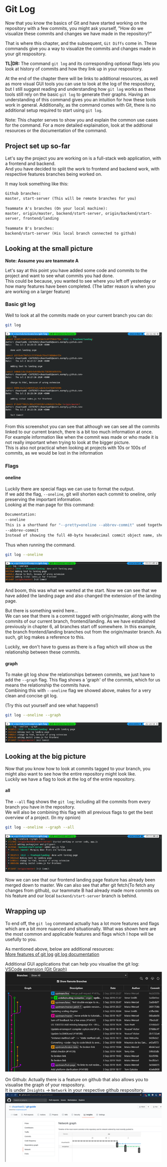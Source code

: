 # Git Log

Now that you know the basics of Git and have started working on the repository with a few commits, you might ask yourself, "How do we visualize these commits and changes we have made in the repository?"  

That is where this chapter, and the subsequent, `Git Diffs` come in. These commands give you a way to visualize the commits and changes made in your git respository.  

**TL|DR:** The command `git log` and its corresponding optional flags lets you look at history of commits and how they link up in your respository.  

At the end of the chapter there will be links to additional resources, as well as more visual GUI tools you can use to look at the log of the respository, but I still suggest reading and understanding how `git log` works as these tools still rely on the basic `git log` to generate their graphs. Having an understanding of this command gives you an intuition for how these tools work in general. Additionally, as the command comes with Git, there is no additional setup required to start using `git log`. 

Note:
This chapter serves to show you and explain the common use cases for the command. For a more detailed explaination, look at the addtional resources or the documentation of the command.

## Project set up so-far

Let's say the project you are working on is a full-stack web application, with a frontend and backend.  
And you have decided to split the work to frontend and backend work, with respective features branches being worked on.

It may look something like this:  
```
Github branches:
master, start-server (This will be remote branches for you)

Teammate A's branches (On your local machine):
master, origin/master, backend/start-server, origin/backend/start-server, frontend/landing

Teammate B's branches:
backend/start-server (His local branch connected to github)
```

## Looking at the small picture

**Note: Assume you are teammate A**

Let's say at this point you have added some code and commits to the project and want to see what commits you had done.  
This could be because, you wanted to see where you left off yesterday or how many features have been completed. (The latter reason is when you are working on a larger feature)

### Basic git log

Well to look at all the commits made on your current branch you can do:
```bash
git log
```
![Basic git log of local branch](res/small_picture_1.png)

From this screenshot you can see that although we can see all the commits linked to our current branch, there is a bit too much information at once.  
For example information like when the commit was made or who made it is not really important when trying to look at the bigger picture.  
This is also not practical when looking at projects with 10s or 100s of commits, as we would be lost in the information

### Flags

#### oneline

Luckily there are special flags we can use to format the output.  
If we add the flag, `--oneline`, git will shorten each commit to oneline, only preserving the important information.  
Looking at the man page for this command:  
```bash
Documentation:
--oneline
This is a shorthand for "--pretty=oneline --abbrev-commit" used together.
--abbrev-commit
Instead of showing the full 40-byte hexadecimal commit object name, show only a partial prefix. Non default number of digits can be specified with "--abbrev=<n>" (which also modifies diff output, if it is displayed).
```
Thus when running the command.
```bash
git log --oneline
```
![Git log with only oneline](res/small_picture_2.png)

And boom, this was what we wanted at the start. Now we can see that we have added the landing page and also changed the extension of the landing page.  

But there is something weird here...  
We can see that there is a commit tagged with origin/master, along with the commits of our current branch, frontend/landing. As we have established previously in chapter 6, all branches start off somewhere. In this example, the branch frontend/landing branches out from the origin/master branch. As such, git log makes a reference to this.

Luckily, we don't have to guess as there is a flag which will show us the relationship between these commits.  

#### graph
To make git log show the relationships between commits, we just have to add the `--graph` flag. This flag shows a 'graph' of the commits, which for us means the relationship the commits have.  
Combining this with `--oneline` flag we showed above, makes for a very clean and concise git log.  

(Try this out yourself and see what happens!)

```bash
git log --oneline --graph
```
![Git log with oneline and graph](res/small_picture_3.png)

## Looking at the big picture
Now that you know how to look at commits tagged to your branch, you might also want to see how the entire repository might look like.  
Luckily we have a flag to look at the log of the entire repository.  

#### all
The `--all` flag shows the `git log`; including all the commits from every branch you have in the repository.  
We will also be combining this flag with all previous flags to get the best overview of a project. (In my opnion)
```bash
git log --oneline --graph --all
```
![Git log with oneline graph and all](res/big_picture_1.png)

Now we can see that our frontend landing page feature has already been merged down to master. We can also see that after git fetch(To fetch any changes from github), our teammate B had already made more commits on his feature and our local `backend/start-server` branch is behind.  

## Wrapping up
To end off, the `git log` command actually has a lot more features and flags which are a bit more nuanced and situationally. What was shown here are the most common and applicable features and flags which I hope will be usefully to you.

As mentioned above, below are additional resources:  
[More features of git log](https://www.atlassian.com/git/tutorials/git-log)
[git log documentation](https://git-scm.com/docs/git-log)

Additional GUI applications that can help you visualise the git log:  
[VSCode extension (Git Graph)](https://marketplace.visualstudio.com/items?itemName=mhutchie.git-graph)
![Git graph looks like](res/git_graph_vscode.png)

On Github:
Actually there is a feature on github that also allows you to visualise the graph of your respository.  
It is under `Insights` &rarr; `Network` in your respective github respository.  
![Github graph](res/github_graph.png)